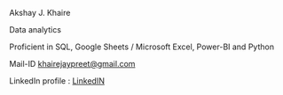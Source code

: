 Akshay J. Khaire

Data analytics

Proficient in SQL, Google Sheets / Microsoft Excel, Power-BI and Python

Mail-ID khairejaypreet@gmail.com

LinkedIn profile : [LinkedIN](https://www.linkedin.com/in/akshay-khaire/)
